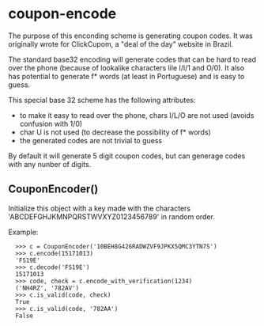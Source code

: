 coupon-encode
=============

The purpose of this enconding scheme is generating coupon codes. It
was originally wrote for ClickCupom, a "deal of the day" website in
Brazil.

The standard base32 encoding will generate codes that can be hard to
read over the phone (because of lookalike characters lile I/l/1 and 
O/0). It also has potential to generate f* words (at least in 
Portuguese) and is easy to guess.

This special base 32 scheme has the following attributes:

  - to make it easy to read over the phone, chars I/L/O are not used
    (avoids confusion with 1/0)
  - char U is not used (to decrease the possibility of f* words)
  - the generated codes are not trivial to guess

By default it will generate 5 digit coupon codes, but can generage
codes with any nunber of digits.

CouponEncoder()
---------------

Initialize this object with a key made with the characters 'ABCDEFGHJKMNPQRSTWVXYZ0123456789' in random order.

Example:

      >>> c = CouponEncoder('10BEH8G426RADWZVF9JPKX5QMC3YTN7S')
      >>> c.encode(15171013)
      'FS19E'
      >>> c.decode('FS19E')
      15171013
      >>> code, check = c.encode_with_verification(1234)
      ('NH4RZ', '782AV')
      >>> c.is_valid(code, check)
      True
      >>> c.is_valid(code, '782AA')
      False
    